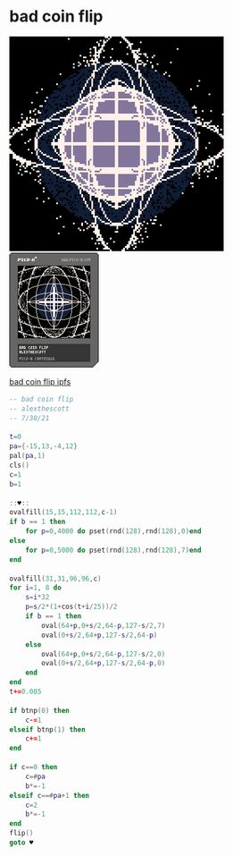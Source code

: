 <h1>bad coin flip</h1>

<img src='bad_coin_flip.gif'></img>
<img src='bad_coin_flip.png'></img>

[bad coin flip ipfs](https://cloudflare-ipfs.com/ipfs/QmNWPFheRtSEHCPtRbXnoqv7F4ZSuSjFp9sRSfM8FBxL2i/)

``` Lua
-- bad coin flip
-- alexthescott 
-- 7/30/21

t=0
pa={-15,13,-4,12}
pal(pa,1)
cls()
c=1
b=1

::♥::
ovalfill(15,15,112,112,c-1)
if b == 1 then
	for p=0,4000 do pset(rnd(128),rnd(128),0)end
else 
	for p=0,5000 do pset(rnd(128),rnd(128),7)end
end

ovalfill(31,31,96,96,c)
for i=1, 8 do
	s=i*32
	p=s/2*(1+cos(t+i/25))/2
	if b == 1 then
		oval(64+p,0+s/2,64-p,127-s/2,7)
		oval(0+s/2,64+p,127-s/2,64-p)
	else 
		oval(64+p,0+s/2,64-p,127-s/2,0)
		oval(0+s/2,64+p,127-s/2,64-p,0)
	end
end
t+=0.005

if btnp(0) then
	c-=1
elseif btnp(1) then
	c+=1
end

if c==0 then
	c=#pa
	b*=-1
elseif c==#pa+1 then
	c=2
	b*=-1
end
flip()
goto ♥
```